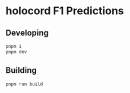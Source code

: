 # holocord F1 Predictions

## Developing

```bash
pnpm i
pnpm dev
```

## Building

```bash
pnpm run build
```
